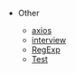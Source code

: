 * Other

  * [axios](Language/Other/axios)
  * [interview](Language/Other/interview)
  * [RegExp](Language/Other/RegExp)
  * [Test](Language/Other/test)
